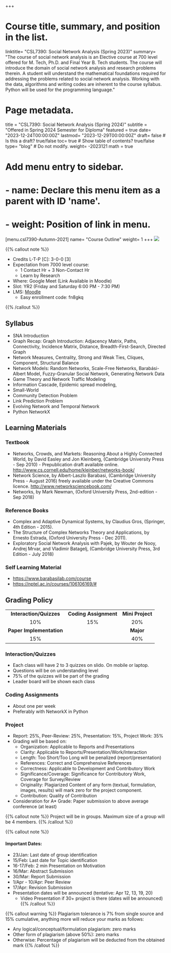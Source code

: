 +++
# Course title, summary, and position in the list.
linktitle= "CSL7390: Social Network Analysis (Spring 2023)"
summary= "The course of social network analysis is an Elective course at 700 level offered for M. Tech, Ph.D. and Final Year B. Tech students. The course will introduce the domain of social network analysis and research problems therein. A student will understand the mathematical foundations required for addressing the problems related to social network analysis. Working with the data, algorithms and writing codes are inherent to the course syllabus. Python will be used for the programming language."

# Page metadata.
title = "CSL7390: Social Network Analysis (Spring 2024)"
subtitle = "Offered in Spring 2024 Semester for Diploma"
featured = true
date= "2023-12-24T00:00:00Z"
lastmod= "2023-12-29T00:00:00Z"
draft= false  # Is this a draft? true/false
toc= true  # Show table of contents? true/false
type= "blog"  # Do not modify.
weight= -2023121
math = true

# Add menu entry to sidebar.
# - name: Declare this menu item as a parent with ID 'name'.
# - weight: Position of link in menu.
[menu.csl7390-Autumn-2021]
name= "Course Outline"
weight= 1
+++
![](images/graph1.png)

{{% callout note %}}
- Credits L-T-P [C]: 3-0-0 [3]
- Expectation from 7000 level course: 
  - 1 Contact Hr + 3 Non-Contact Hr
  - Learn by Research
- Where: Google Meet (Link Available in Moodle) 
- Slot: YR2 (Friday and Saturday 6:00 PM - 7:30 PM)
- LMS: [Moodle](https://moodle.iitj.ac.in/moodle/)
  - Easy enrollment code: fn8gkq

{{% /callout %}}

## Syllabus

- SNA Introduction
- Graph Recap: Graph Introduction: Adjacency Matrix, Paths, Connectivity, Incidence Matrix, Distance, Breadth-First-Search, Directed Graph
- Network Measures, Centrality, Strong and Weak Ties, Cliques, Component, Structural Balance
- Network Models: Random Networks, Scale-Free Networks, Barabási-Albert Model, Fuzzy-Granular Social Network, Generating Network Data
- Game Theory and Network Traffic Modeling
- Information Cascade, Epidemic spread modeling,
- Small-World
- Community Detection Problem
- Link Prediction Problem
- Evolving Network and Temporal Network
- Python NetworkX

## Learning Materials

### Textbook

- Networks, Crowds, and Markets: Reasoning About a Highly Connected World, by David Easley and Jon Kleinberg, (Cambridge University Press - Sep 2010) - Prepublication draft available online. http://www.cs.cornell.edu/home/kleinber/networks-book/
- Network Science, by Albert-Laszlo Barabasi, (Cambridge University Press - August 2016) freely available under the Creative Commons licence. http://www.networksciencebook.com/
- Networks, by Mark Newman, (Oxford University Press, 2nd-edition - Sep 2018)

### Reference Books

- Complex and Adaptive Dynamical Systems, by Claudius Gros, (Springer, 4th Edition - 2015).
- The Structure of Complex Networks Theory and Applications, by Ernesto Estrada, (Oxford University Press - Dec 2011).
- Exploratory Social Network Analysis with Pajek, by Wouter de Nooy, Andrej Mrvar, and Vladimir Batagelj, (Cambridge University Press, 3rd Edition - July 2018)

### Self Learning Material

- https://www.barabasilab.com/course
- https://nptel.ac.in/courses/106106169/#

## Grading Policy

|                          |                          |                              |
| :----------------------: | :--------------:         | :--------------------------: |
| **Interaction/Quizzes**          |**Coding Assignment**  | **Mini Project**              |
| 10%                       | 15%                       | 20%                          |
| **Paper Implementation**    |  | **Major**           |
| 15%                     |  | 40%                          |

### Interaction/Quizzes
  - Each class will have 2 to 3 quizzes on slido. On mobile or laptop.
  - Questions will be on understanding level
  - 75% of the quizzes will be part of the grading
  - Leader board will be shown each class

### Coding Assignments
  - About one per week
  - Preferably with NetworkX in Python

### Project
  - Report: 25%, Peer-Review: 25%, Presentation: 15%, Project Work: 35%
  - Grading will be based on:
    - Organization: Applicable to Reports and Presentations
    - Clarity: Applicable to Reports/Presentation/Work/Interaction
    - Length: Too Short/Too Long will be penalized (report/presentation)
    - References: Correct and Comprehensive References
    - Correctness: Applicable to Development and Contributory Work
    - Significance/Coverage: Significance for Contributory Work, Coverage for Survey/Review
    - Originality: Plagiarized Content of any form (textual, formulation, images, results) will mark zero for the project component.
    - Contribution: Quality of Contribution
- Consideration for A* Grade: Paper submission to above average conference (at least)

{{% callout note %}}
Project will be in groups. Maximum size of a group will be 4 members.
{{% /callout %}}

{{% callout note %}}
#### Important Dates:

- 23/Jan: Last date of group identification
- 15/Feb: Last date for Topic identification
- 16-17/Feb: 2 min Presentation on Motivation
- 16/Mar: Abstract Submission
- 30/Mar: Report Submission
- 1/Apr - 10/Apr: Peer Review
- 17/Apr: Revision Submission
- Presentation dates will be announced (tentative: Apr 12, 13, 19, 20)
  - Video Presentation if 30+ project is there (dates will be announced)
{{% /callout %}}

{{% callout warning %}}
Plagiarism tolerance is 7% from single source and 15% cumulative, anything more will reduce your marks as follows:

- Any logical/conceptual/formulation plagiarism: zero marks
- Other form of plagiarism (above 50%): zero marks
- Otherwise: Percentage of plagiarism will be deducted from the obtained mark 
{{% /callout %}}


